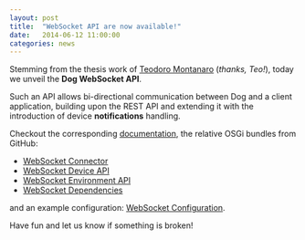 ```yaml
---
layout: post
title:  "WebSocket API are now available!"
date:   2014-06-12 11:00:00
categories: news
---
```


Stemming from the thesis work of [Teodoro Montanaro](http://www.rosario49.it/teodoro_montanaro/) (_thanks, Teo!_), today we unveil the **Dog WebSocket API**.

Such an API allows bi-directional communication between Dog and a client application, building upon the REST API and extending it with the introduction of device **notifications** handling.

Checkout the corresponding [documentation](websocket-api.html), the relative OSGi bundles from GitHub:

* [WebSocket Connector](https://github.com/dog-gateway/websocket-connector)
* [WebSocket Device API](https://github.com/dog-gateway/websocket-device-api)
* [WebSocket Environment API](https://github.com/dog-gateway/websocket-environment-api)
* [WebSocket Dependencies](https://github.com/dog-gateway/websocket-dependencies)

and an example configuration: [WebSocket Configuration](https://github.com/dog-gateway/websocket-configuration).

Have fun and let us know if something is broken!